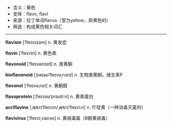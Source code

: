 - <span class="definition">含义：黄色</span>
- <span class="definition">变体：flavo, flavi</span>
- <span class="definition">来源：拉丁单词flavus（意为yellow，即黄色的）</span>
- <span class="definition">用途：构成黄色相关词汇</span>

---

<span class="vocabulary">**flavism**</span> [ˈfleɪvɪzәm] n. 黄发症

<span class="vocabulary">**flavin**</span> [ˈfleɪvɪn] n. 黄色素

<span class="vocabulary">**flavonoid**</span> [ˈfleɪvənɔɪd] n. 类黄酮

<span class="vocabulary">**bioflavonoid**</span> [ˌbaɪəʊˈfleɪvəˌnɔɪd] n. 生物类黄酮，维生素P

<span class="vocabulary">**flavonol**</span> [ˈfleɪvəˌnɒl] n. 黄酮醇

<span class="vocabulary">**flavoprotein**</span> [ˌfleɪvəʊˈprəʊtiːn] n. 黄素蛋白

<span class="vocabulary">**acriflavine**</span> [ˌækrɪˈfleɪvɪn/ˌækrɪˈfleɪvi:n] n. 吖啶黄（一种消毒灭菌剂）

<span class="vocabulary">**flavivirus**</span> [ˈfleɪvɪˌvaɪrəs] n. 黄病毒属（B群黄病毒）

